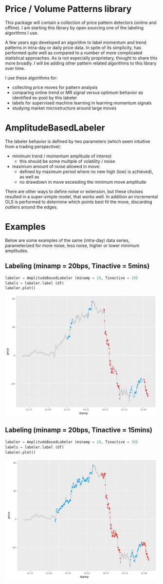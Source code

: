 # Price / Volume Patterns library
This package will contain a collection of price pattern detectors (online and offline).  I am starting this library by open sourcing one of the labeling algorithms I use.

A few years ago developed an algorithm to label momentum and trend patterns in intra-day or daily price data.  In spite of its simplicity, has performed quite well as compared to a number of more complicated statistical approaches.  As is not especially proprietary, thought to share this more broadly.  I will be adding other pattern related algorithms to this library over time.

I use these algorithms for:

- collecting price moves for pattern analysis
- comparing online trend or MR signal versus optimum behavior as identified ex-post by this labeler
- labels for supervised machine learning in learning momentum signals
- studying market microstructure around large moves

# AmplitudeBasedLabeler
The labeler behavior is defined by two parameters (which seem intuitive from a trading perspective):

- minimum trend / momentum amplitude of interest
   * this should be some multiple of volatility / noise
- maximum amount of noise allowed in move:
   * defined by maximum period where no new high (low) is achieved), as well as
   * no drawdown in move exceeding the minimum move amplitude

There are other ways to define noise or extension, but these choises resulted in a super-simple model, that works well.   In addition an incremental OLS is performed to determine which points best fit the move, discarding outliers around the edges.


# Examples
Below are some examples of the same (intra-day) data series, parameterized for more noise, less noise, higher or lower minimum amplitudes.

## Labeling (minamp = 20bps, Tinactive = 5mins)
```Python
labeler = AmplitudeBasedLabeler (minamp = 20, Tinactive = 10)
labels = labeler.label (df)
labeler.plot()
```
![Graph of labels](/docs/labeling.20.5.png)

## Labeling (minamp = 20bps, Tinactive = 15mins)
```Python
labeler = AmplitudeBasedLabeler (minamp = 20, Tinactive = 30)
labels = labeler.label (df)
labeler.plot()
```

![Graph of labels](/docs/labeling.20.15.png)

